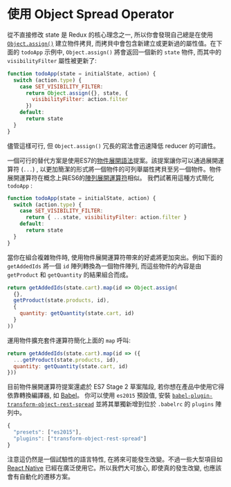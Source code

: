 # 使用 Object Spread Operator

從不直接修改 state 是 Redux 的核心理念之一, 所以你會發現自己總是在使用 [`Object.assign()`](https://developer.mozilla.org/en/docs/Web/JavaScript/Reference/Global_Objects/Object/assign) 建立物件拷貝, 而拷貝中會包含新建立或更新過的屬性值。在下面的 `todoApp` 示例中, `Object.assign()` 將會返回一個新的
`state` 物件, 而其中的 `visibilityFilter` 屬性被更新了:

```js
function todoApp(state = initialState, action) {
  switch (action.type) {
    case SET_VISIBILITY_FILTER:
      return Object.assign({}, state, {
        visibilityFilter: action.filter
      })
    default:
      return state
  }
}
```

儘管這樣可行, 但 `Object.assign()` 冗長的寫法會迅速降低 reducer 的可讀性。

一個可行的替代方案是使用ES7的[物件展開語法](https://github.com/sebmarkbage/ecmascript-rest-spread)提案。該提案讓你可以通過展開運算符 (`...`) , 以更加簡潔的形式將一個物件的可列舉屬性拷貝至另一個物件。物件展開運算符在概念上與ES6的[陣列展開運算符](https://developer.mozilla.org/en-US/docs/Web/JavaScript/Reference/Operators/Spread_operator)相似。 我們試著用這種方式簡化 `todoApp` :

```js
function todoApp(state = initialState, action) {
  switch (action.type) {
    case SET_VISIBILITY_FILTER:
      return { ...state, visibilityFilter: action.filter }
    default:
      return state
  }
}
```

當你在組合複雜物件時, 使用物件展開運算符帶來的好處將更加突出。例如下面的 `getAddedIds` 將一個 `id` 陣列轉換為一個物件陣列, 而這些物件的內容是由 `getProduct` 和 `getQuantity` 的結果組合而成。

```js
return getAddedIds(state.cart).map(id => Object.assign(
  {},
  getProduct(state.products, id),
  {
    quantity: getQuantity(state.cart, id)
  }
))
```

運用物件擴充套件運算符簡化上面的 `map` 呼叫:

```js
return getAddedIds(state.cart).map(id => ({
  ...getProduct(state.products, id),
  quantity: getQuantity(state.cart, id)
}))
```

目前物件展開運算符提案還處於 ES7 Stage 2 草案階段, 若你想在產品中使用它得依靠轉換編譯器, 如 [Babel](http://babeljs.io/)。 你可以使用 `es2015` 預設值, 安裝 [`babel-plugin-transform-object-rest-spread`](http://babeljs.io/docs/plugins/transform-object-rest-spread/) 並將其單獨新增到位於 `.babelrc` 的 `plugins` 陣列中。

```js
{
  "presets": ["es2015"],
  "plugins": ["transform-object-rest-spread"]
}
```

注意這仍然是一個試驗性的語言特性, 在將來可能發生改變。不過一些大型項目如
[React Native](https://github.com/facebook/react-native) 已經在廣泛使用它。所以我們大可放心, 即使真的發生改變, 也應該會有自動化的遷移方案。
